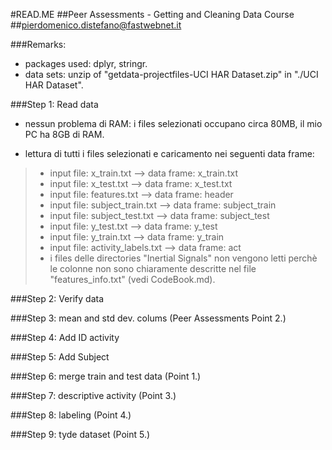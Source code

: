 #READ.ME
##Peer Assessments - Getting and Cleaning Data Course
##pierdomenico.distefano@fastwebnet.it

###Remarks: 
* packages used:  dplyr, stringr.
* data sets: unzip of "getdata-projectfiles-UCI HAR Dataset.zip" in "./UCI HAR Dataset". 

###Step 1: Read data
* nessun problema di RAM: i files selezionati occupano circa 80MB, il mio PC ha 8GB di RAM.

* lettura di tutti i files selezionati e caricamento nei seguenti data frame:
>*  input file: x_train.txt          --> data frame: x_train.txt
>*  input file: x_test.txt           --> data frame: x_test.txt
>*  input file: features.txt         --> data frame: header
>*  input file: subject_train.txt    --> data frame: subject_train  
>*  input file: subject_test.txt     --> data frame: subject_test
>*  input file: y_test.txt           --> data frame: y_test  
>*  input file: y_train.txt          --> data frame: y_train
>*  input file: activity_labels.txt  --> data frame: act
>*  i files delle directories "Inertial Signals" non vengono letti perchè le colonne non sono 
 chiaramente descritte nel file "features_info.txt" (vedi CodeBook.md). 

###Step 2: Verify data

###Step 3: mean and std dev. colums (Peer Assessments Point 2.)

###Step 4:  Add ID activity

###Step 5:  Add Subject 

###Step 6: merge train and test data (Point 1.)
 
###Step 7: descriptive activity (Point 3.)
 
###Step 8: labeling (Point 4.)
 
###Step 9: tyde dataset (Point 5.)
